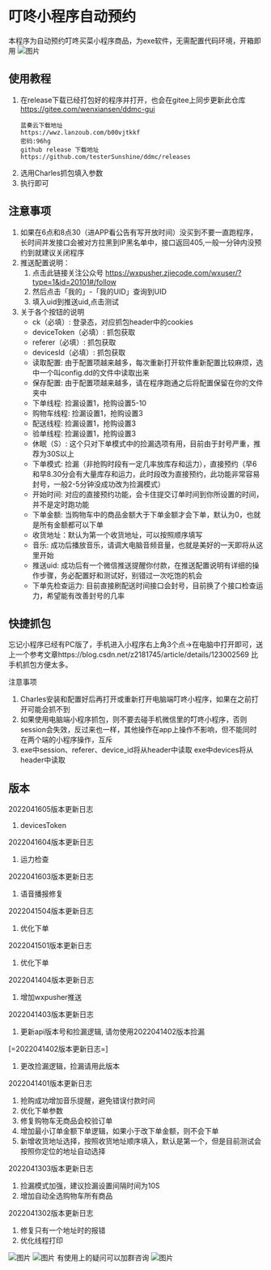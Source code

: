 # 叮咚小程序自动预约
本程序为自动预约叮咚买菜小程序商品，为exe软件，无需配置代码环境，开箱即用
![图片](./ddmc.png) 

## 使用教程
1. 在release下载已经打包好的程序并打开，也会在gitee上同步更新此仓库 https://gitee.com/wenxiansen/ddmc-gui
   ```
   蓝奏云下载地址
   https://wwz.lanzoub.com/b00vjtkkf
   密码:96hg
   github release 下载地址
   https://github.com/testerSunshine/ddmc/releases
   ```
2. 选用Charles抓包填入参数
3. 执行即可


## 注意事项

1. 如果在6点和8点30（进APP看公告有写开放时间）没买到不要一直跑程序，长时间并发接口会被对方拉黑到IP黑名单中，接口返回405,一般一分钟内没预约到就建议关闭程序
2. 推送配置说明：
    1. 点击此链接关注公众号 https://wxpusher.zjiecode.com/wxuser/?type=1&id=20101#/follow
    2. 然后点击「我的」-「我的UID」查询到UID
    3. 填入uid到推送uid,点击测试
3. 关于各个按钮的说明
    - ck（必填）: 登录态，对应抓包header中的cookies
    - deviceToken（必填）: 抓包获取
    - referer（必填）: 抓包获取
    - devicesId（必填）: 抓包获取
    - 读取配置: 由于配置项越来越多，每次重新打开软件重新配置比较麻烦，选中一个叫config.dd的文件中读取出来
    - 保存配置: 由于配置项越来越多，请在程序跑通之后将配置保留在你的文件夹中
    - 下单线程: 捡漏设置1，抢购设置5-10
    - 购物车线程: 捡漏设置1，抢购设置3
    - 配送线程: 捡漏设置1，抢购设置3
    - 验单线程: 捡漏设置1，抢购设置3
    - 休眠（S）: 这个只对下单模式中的捡漏选项有用，目前由于封号严重，推荐为30S以上
    - 下单模式: 捡漏（非抢购时段有一定几率放库存和运力），直接预约（早6和早8.30分会有大量库存和运力，此时段改为直接预约，此功能非常容易封号，一般2-5分钟没成功改为捡漏模式）
    - 开始时间: 对应的直接预约功能，会卡住提交订单时间到你所设置的时间，并不是定时跑功能
    - 下单金额: 当购物车中的商品金额大于下单金额才会下单，默认为0，也就是所有金额都可以下单
    - 收货地址：默认为第一个收货地址，可以按照顺序填写
    - 音乐: 成功后播放音乐，请调大电脑音频音量，也就是美好的一天即将从这里开始
    - 推送uid: 成功后有一个微信推送提醒你付款，在推送配置说明有详细的操作步骤，务必配置好和测试好，别错过一次吃饱的机会
    - 下单先检查运力: 目前直接刷配送时间接口会封号，目前换了个接口检查运力，希望能有改善封号的几率
    

## 快捷抓包

忘记小程序已经有PC版了，手机进入小程序右上角3个点->在电脑中打开即可，送上一个参考文章https://blog.csdn.net/z2181745/article/details/123002569 比手机抓包方便太多。

注意事项
1. Charles安装和配置好后再打开或重新打开电脑端叮咚小程序，如果在之前打开可能会抓不到
2. 如果使用电脑端小程序抓包，则不要去碰手机微信里的叮咚小程序，否则session会失效，反过来也一样，其他操作在app上操作不影响，但不能同时在两个端的小程序操作，互斥
3. exe中session、referer、device_id将从header中读取
exe中devices将从header中读取

## 版本
2022041605版本更新日志 
1. devicesToken

2022041604版本更新日志 
1. 运力检查

2022041603版本更新日志 
1. 语音播报修复

2022041504版本更新日志 
1. 优化下单

2022041501版本更新日志 
1. 优化下单

2022041404版本更新日志 
1. 增加wxpusher推送

2022041403版本更新日志 
1. 更新api版本号和捡漏逻辑, 请勿使用2022041402版本捡漏

[=2022041402版本更新日志=] 
1. 更改捡漏逻辑，捡漏请用此版本

2022041401版本更新日志 
1. 抢购成功增加音乐提醒，避免错误付款时间
2. 优化下单参数
3. 修复购物车无商品会校验订单
4. 增加最小订单金额下单逻辑，如果小于改下单金额，则不会下单
5. 新增收货地址选择，按照收货地址顺序填入，默认是第一个，但是目前测试会按照你定位的地址自动选择

2022041303版本更新日志
1. 捡漏模式加强，建议捡漏设置间隔时间为10S
2. 增加自动全选购物车所有商品

2022041302版本更新日志
1. 修复只有一个地址时的报错
2. 优化线程打印

![图片](./header.png) 
![图片](./params.png) 
有使用上的疑问可以加群咨询
![图片](./wx-group.jpg) 